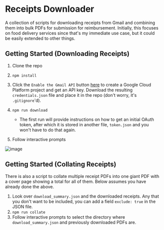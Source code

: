 # Receipts Downloader

A collection of scripts for downloading receipts from Gmail and combining them into bulk PDFs for submission for reimbursement. Initially, this focuses on food delivery services since that's my immediate use case, but it could be easily extended to other things.

## Getting Started (Downloading Receipts)

1. Clone the repo
2. `npm install`
3. Click the `Enable the Gmail API` button [here](https://developers.google.com/gmail/api/quickstart/nodejs#step_1_turn_on_the) to create a Google Cloud Platform project and get an API key. Download the resulting `credentials.json` file and place it in the repo (don't worry, it's `.gitignore`'d).
4. `npm run download`

   - The first run will provide instructions on how to get an initial OAuth token, after which it is stored in another file, `token.json` and you won't have to do that again.

5. Follow interactive prompts

![image](https://user-images.githubusercontent.com/3347176/109277614-6b2bd300-77cc-11eb-855a-be1751119d10.png)

## Getting Started (Collating Receipts)

There is also a script to collate multiple receipt PDFs into one giant PDF with a cover page showing a total for all of them. Below assumes you have already done the above.

1. Look over `download_summary.json` and the downloaded receipts. Any that you don't want to be included, you can add a field `exclude: true` in the JSON file.
2. `npm run collate`
3. Follow interactive prompts to select the directory where `download_summary.json` and previously downloaded PDFs are.
